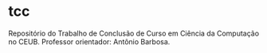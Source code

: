 # tcc
 Repositório do Trabalho de Conclusão de Curso em Ciência da Computação no CEUB. Professor orientador: Antônio Barbosa.
